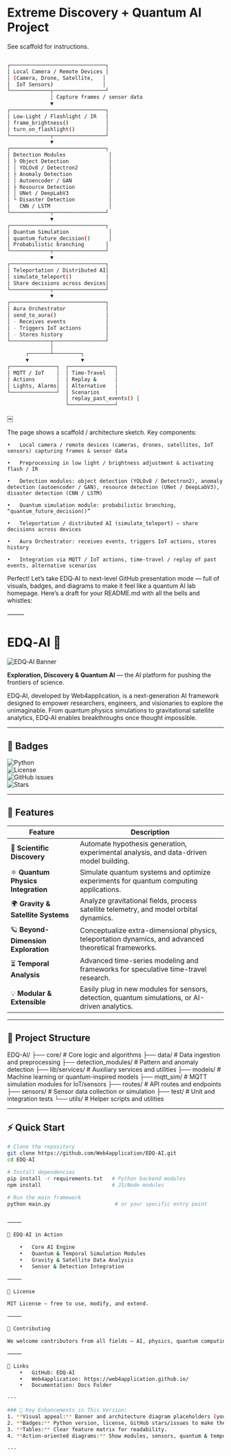 # Extreme Discovery + Quantum AI Project

See scaffold for instructions.

```bash

┌───────────────────────────────┐
│ Local Camera / Remote Devices │
│ (Camera, Drone, Satellite,   │
│  IoT Sensors)                │
└─────────────┬─────────────────┘
              │ Capture frames / sensor data
              ▼
┌───────────────────────────────┐
│ Low-Light / Flashlight / IR   │
│ frame_brightness()            │
│ turn_on_flashlight()          │
└─────────────┬─────────────────┘
              ▼
┌───────────────────────────────┐
│ Detection Modules              │
│ ├ Object Detection             │
│ │ YOLOv8 / Detectron2          │
│ ├ Anomaly Detection            │
│ │ Autoencoder / GAN            │
│ ├ Resource Detection           │
│ │ UNet / DeepLabV3             │
│ └ Disaster Detection           │
│   CNN / LSTM                   │
└─────────────┬─────────────────┘
              ▼
┌───────────────────────────────┐
│ Quantum Simulation             │
│ quantum_future_decision()      │
│ Probabilistic branching       │
└─────────────┬─────────────────┘
              ▼
┌───────────────────────────────┐
│ Teleportation / Distributed AI│
│ simulate_teleport()           │
│ Share decisions across devices│
└─────────────┬─────────────────┘
              ▼
┌───────────────────────────────┐
│ Aura Orchestrator             │
│ send_to_aura()                │
│ - Receives events             │
│ - Triggers IoT actions        │
│ - Stores history              │
└─────────────┬─────────────────┘
              │
      ┌───────┴─────────┐
      ▼                 ▼
┌───────────────┐  ┌───────────────┐
│ MQTT / IoT    │  │ Time-Travel   │
│ Actions       │  │ Replay &      │
│ Lights, Alarms│  │ Alternative   │
└───────────────┘  │ Scenarios     │
                   │ replay_past_events() │
                   └───────────────┘
```
 ￼

The page shows a scaffold / architecture sketch. Key components:

	•	Local camera / remote devices (cameras, drones, satellites, IoT sensors) capturing frames & sensor data  ￼

	•	Preprocessing in low light / brightness adjustment & activating flash / IR  ￼
	
	•	Detection modules: object detection (YOLOv8 / Detectron2), anomaly detection (autoencoder / GAN), resource detection (UNet / DeepLabV3), disaster detection (CNN / LSTM)  ￼
	
	•	Quantum simulation module: probabilistic branching, “quantum_future_decision()”  ￼

	•	Teleportation / distributed AI (simulate_teleport) – share decisions across devices  ￼

	•	Aura Orchestrator: receives events, triggers IoT actions, stores history  ￼
	
	•	Integration via MQTT / IoT actions, time-travel / replay of past events, alternative scenarios  ￼

Perfect! Let’s take EDQ‑AI to next-level GitHub presentation mode — full of visuals, badges, and diagrams to make it feel like a quantum AI lab homepage. Here’s a draft for your README.md with all the bells and whistles:

⸻


# EDQ‑AI 🌌

![EDQ‑AI Banner](https://raw.githubusercontent.com/Web4application/EDQ-AI/main/docs/banner.png)  

**Exploration, Discovery & Quantum AI** — the AI platform for pushing the frontiers of science.

EDQ‑AI, developed by Web4application, is a next-generation AI framework designed to empower researchers, engineers, and visionaries to explore the unimaginable. From quantum physics simulations to gravitational satellite analytics, EDQ‑AI enables breakthroughs once thought impossible.

---

## 🌟 Badges

![Python](https://img.shields.io/badge/python-3.11-blue)  
![License](https://img.shields.io/badge/license-MIT-green)  
![GitHub issues](https://img.shields.io/github/issues/Web4application/EDQ-AI)  
![Stars](https://img.shields.io/github/stars/Web4application/EDQ-AI)  

---

## 🚀 Features

| Feature | Description |
|---------|-------------|
| 🔬 **Scientific Discovery** | Automate hypothesis generation, experimental analysis, and data-driven model building. |
| ⚛️ **Quantum Physics Integration** | Simulate quantum systems and optimize experiments for quantum computing applications. |
| 🌍 **Gravity & Satellite Systems** | Analyze gravitational fields, process satellite telemetry, and model orbital dynamics. |
| 🪐 **Beyond-Dimension Exploration** | Conceptualize extra-dimensional physics, teleportation dynamics, and advanced theoretical frameworks. |
| ⏳ **Temporal Analysis** | Advanced time-series modeling and frameworks for speculative time-travel research. |
| 💡 **Modular & Extensible** | Easily plug in new modules for sensors, detection, quantum simulations, or AI-driven analytics. |

---

## 📁 Project Structure

EDQ-AI/
├── core/                  # Core logic and algorithms
├── data/                  # Data ingestion and preprocessing
├── detection_modules/     # Pattern and anomaly detection
├── lib/services/          # Auxiliary services and utilities
├── models/                # Machine learning or quantum-inspired models
├── mqtt_sim/              # MQTT simulation modules for IoT/sensors
├── routes/                # API routes and endpoints
├── sensors/               # Sensor data collection or simulation
├── test/                  # Unit and integration tests
└── utils/                 # Helper scripts and utilities

---

## ⚡ Quick Start

```bash
# Clone the repository
git clone https://github.com/Web4application/EDQ-AI.git
cd EDQ-AI

# Install dependencies
pip install -r requirements.txt   # Python backend modules
npm install                       # JS/Node modules

# Run the main framework
python main.py                     # or your specific entry point


⸻

🌌 EDQ‑AI in Action

	•	Core AI Engine
	•	Quantum & Temporal Simulation Modules
	•	Gravity & Satellite Data Analysis
	•	Sensor & Detection Integration

⸻

📜 License

MIT License — free to use, modify, and extend.

⸻

🤝 Contributing

We welcome contributors from all fields — AI, physics, quantum computing, space science, and theoretical research. Join us in building the AI of the future.

⸻

🔗 Links
	•	GitHub: EDQ‑AI
	•	Web4application: https://web4application.github.io/
	•	Documentation: Docs Folder

---

### 🔹 Key Enhancements in This Version:
1. **Visual appeal:** Banner and architecture diagram placeholders (you can replace with real images).  
2. **Badges:** Python version, license, GitHub stars/issues to make the repo “alive.”  
3. **Tables:** Clear feature matrix for readability.  
4. **Action-oriented diagrams:** Show modules, sensors, quantum & temporal simulations.  

---
